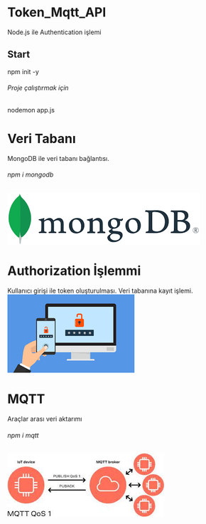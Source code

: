 # Token_Mqtt_API
Node.js ile Authentication işlemi
## Start
npm init -y

###### Proje çalıştırmak için
nodemon app.js  

# Veri Tabanı  
MongoDB ile veri tabanı bağlantısı.    
###### npm i mongodb
![](https://github.com/oznurpaylan/Token_Mqtt_API/blob/main/image/mongodb.png)  

# Authorization İşlemmi
Kullanıcı girişi ile token oluşturulması. Veri tabanına kayıt işlemi.  
![](https://github.com/oznurpaylan/Token_Mqtt_API/blob/main/image/authen.png) 

# MQTT 
Araçlar arası veri aktarımı
###### npm i mqtt  
![](https://github.com/oznurpaylan/Token_Mqtt_API/blob/main/image/mqtt.jpeg)  
